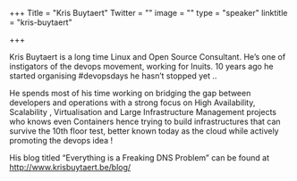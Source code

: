 +++
Title = "Kris Buytaert"
Twitter = ""
image = ""
type = "speaker"
linktitle = "kris-buytaert"

+++

Kris Buytaert is a long time Linux and Open Source Consultant. He’s one of instigators of the devops movement, working for Inuits. 10 years ago he started organising #devopsdays he hasn’t stopped yet ..

He spends most of his time working on bridging the gap between developers and operations with a strong focus on High Availability, Scalability , Virtualisation and Large Infrastructure Management projects who knows even Containers hence trying to build infrastructures that can survive the 10th floor test, better known today as the cloud while actively promoting the devops idea !

His blog titled “Everything is a Freaking DNS Problem” can be found at http://www.krisbuytaert.be/blog/
